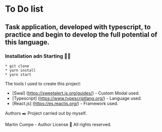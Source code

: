 # To Do list
## Task application, developed with typescript, to practice and begin to develop the full potential of this language.


### Installation adn Starting 🚀🔧
```
* git clone
* yarn install
* yarn start
```

The tools I used to create this project:
- [Swal] (https://sweetalert.js.org/guides/) - Custom Modal used.
- [Typescript] (https://www.typescriptlang.org/) - Language used.
- [React.js] (https://es.reactjs.org/) - Framework used.

Authors ✒️
Project carried out by myself.

Martin Cumpe - Author
License 📄
All rights reserved.
